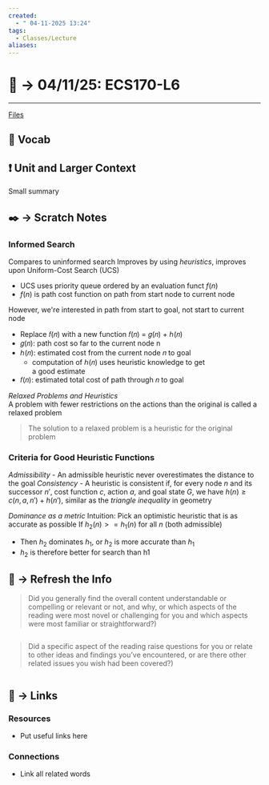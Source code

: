 ```yaml
---
created:
  - " 04-11-2025 13:24"
tags:
  - Classes/Lecture
aliases:
---
```


# 📗 ->  04/11/25: ECS170-L6
---
[Files](https://canvas.ucdavis.edu/courses/984669/files/folder/Lecture%20Slides?preview=27367702)

## 🎤 Vocab



## ❗ Unit and Larger Context
Small summary




## ✒️ -> Scratch Notes
### Informed Search
Compares to uninformed search
Improves by using *heuristics*, improves upon Uniform-Cost Search (UCS)
- UCS uses priority queue ordered by an evaluation funct $f(n)$
- $f(n)$ is path cost function on path from start node to current node

However, we're interested in path from start to goal, not start to current node
- Replace 𝑓(𝑛) with a new function 𝑓(𝑛) = 𝑔(𝑛) + ℎ(𝑛)  
- 𝑔(𝑛): path cost so far to the current node n  
- ℎ(𝑛): estimated cost from the current node 𝑛 to goal  
	- computation of ℎ(𝑛) uses heuristic knowledge to get  
a good estimate  
- 𝑓(𝑛): estimated total cost of path through 𝑛 to goal

*Relaxed Problems and Heuristics*  
A problem with fewer restrictions on the actions than the original is called a relaxed problem  
> The solution to a relaxed problem is a heuristic for the original problem

### Criteria for Good Heuristic Functions
*Admissibility* - An admissible heuristic never overestimates the distance to the goal
*Consistency* - A heuristic is consistent if, for every node $n$ and its successor $n'$, cost function $c$, action $a$, and goal state $G$, we have $h(n) \geq c(n,a,n')+h(n')$, similar as the *triangle inequality* in geometry

*Dominance as a metric* 
Intuition: Pick an optimistic heuristic that is as accurate as possible
If $h_2(n) >= h_1(n)$ for all $n$ (both admissible)
- Then $h_2$ dominates $h_1$, or $h_2$ is more accurate than $h_1$
- $h_2$ is therefore better for search than h1


## 🧪 -> Refresh the Info
> Did you generally find the overall content understandable or compelling or relevant or not, and why, or which aspects of the reading were most novel or challenging for you and which aspects were most familiar or straightforward?)  
```

```

> Did a specific aspect of the reading raise questions for you or relate to other ideas and findings you’ve encountered, or are there other related issues you wish had been covered?)
```

```




## 🔗 -> Links
### Resources
- Put useful links here


### Connections
- Link all related words
